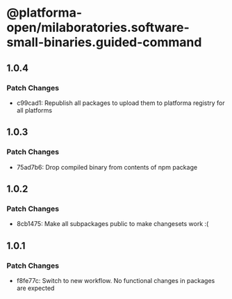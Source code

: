 # @platforma-open/milaboratories.software-small-binaries.guided-command

## 1.0.4

### Patch Changes

- c99cad1: Republish all packages to upload them to platforma registry for all platforms

## 1.0.3

### Patch Changes

- 75ad7b6: Drop compiled binary from contents of npm package

## 1.0.2

### Patch Changes

- 8cb1475: Make all subpackages public to make changesets work :(

## 1.0.1

### Patch Changes

- f8fe77c: Switch to new workflow. No functional changes in packages are expected
